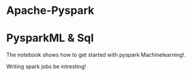 # Apache-Pyspark


# PysparkML & Sql

The notebook shows how to get started with pyspark Machinelearning!.

Writing spark jobs be intresting!
